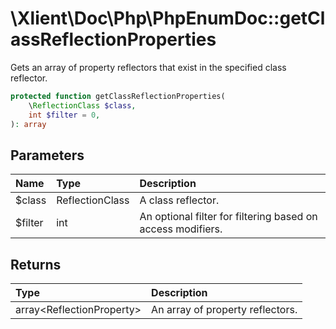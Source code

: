 # \\Xlient\\Doc\\Php\\PhpEnumDoc::getClassReflectionProperties

Gets an array of property reflectors that exist in the specified class reflector.

```php
protected function getClassReflectionProperties(
    \ReflectionClass $class,
    int $filter = 0,
): array
```

## Parameters

| Name | Type | Description |
| :--- | :--- | :--- |
| $class | ReflectionClass | A class reflector. |
| $filter | int | An optional filter for filtering based on access modifiers. |

## Returns

| Type | Description |
| :--- | :--- |
| array\<ReflectionProperty\> | An array of property reflectors. |